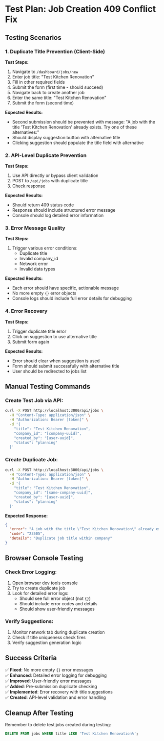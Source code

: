 # Test Plan: Job Creation 409 Conflict Fix

## Testing Scenarios

### 1. Duplicate Title Prevention (Client-Side)
**Test Steps:**
1. Navigate to `/dashboard/jobs/new`
2. Enter job title: "Test Kitchen Renovation"
3. Fill in other required fields
4. Submit the form (first time - should succeed)
5. Navigate back to create another job
6. Enter the same title: "Test Kitchen Renovation"
7. Submit the form (second time)

**Expected Results:**
- Second submission should be prevented with message: "A job with the title 'Test Kitchen Renovation' already exists. Try one of these alternatives:"
- Should display suggestion button with alternative title
- Clicking suggestion should populate the title field with alternative

### 2. API-Level Duplicate Prevention
**Test Steps:**
1. Use API directly or bypass client validation
2. POST to `/api/jobs` with duplicate title
3. Check response

**Expected Results:**
- Should return 409 status code
- Response should include structured error message
- Console should log detailed error information

### 3. Error Message Quality
**Test Steps:**
1. Trigger various error conditions:
   - Duplicate title
   - Invalid company_id
   - Network error
   - Invalid data types

**Expected Results:**
- Each error should have specific, actionable message
- No more empty `{}` error objects
- Console logs should include full error details for debugging

### 4. Error Recovery
**Test Steps:**
1. Trigger duplicate title error
2. Click on suggestion to use alternative title
3. Submit form again

**Expected Results:**
- Error should clear when suggestion is used
- Form should submit successfully with alternative title
- User should be redirected to jobs list

## Manual Testing Commands

### Create Test Job via API:
```bash
curl -X POST http://localhost:3000/api/jobs \
  -H "Content-Type: application/json" \
  -H "Authorization: Bearer [token]" \
  -d '{
    "title": "Test Kitchen Renovation",
    "company_id": "[company-uuid]",
    "created_by": "[user-uuid]",
    "status": "planning"
  }'
```

### Create Duplicate Job:
```bash
curl -X POST http://localhost:3000/api/jobs \
  -H "Content-Type: application/json" \
  -H "Authorization: Bearer [token]" \
  -d '{
    "title": "Test Kitchen Renovation",
    "company_id": "[same-company-uuid]",
    "created_by": "[user-uuid]",
    "status": "planning"
  }'
```

**Expected Response:**
```json
{
  "error": "A job with the title \"Test Kitchen Renovation\" already exists in your company",
  "code": "23505",
  "details": "Duplicate job title within company"
}
```

## Browser Console Testing

### Check Error Logging:
1. Open browser dev tools console
2. Try to create duplicate job
3. Look for detailed error logs:
   - Should see full error object (not `{}`)
   - Should include error codes and details
   - Should show user-friendly messages

### Verify Suggestions:
1. Monitor network tab during duplicate creation
2. Check if title uniqueness check fires
3. Verify suggestion generation logic

## Success Criteria

✅ **Fixed**: No more empty `{}` error messages  
✅ **Enhanced**: Detailed error logging for debugging  
✅ **Improved**: User-friendly error messages  
✅ **Added**: Pre-submission duplicate checking  
✅ **Implemented**: Error recovery with title suggestions  
✅ **Created**: API-level validation and error handling  

## Cleanup After Testing

Remember to delete test jobs created during testing:
```sql
DELETE FROM jobs WHERE title LIKE 'Test Kitchen Renovation%';
```